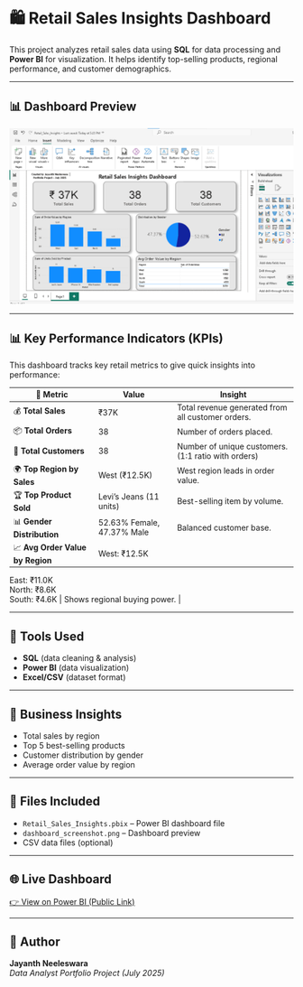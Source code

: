 
# 🛍️ Retail Sales Insights Dashboard

This project analyzes retail sales data using **SQL** for data processing and **Power BI** for visualization. It helps identify top-selling products, regional performance, and customer demographics.

---

## 📊 Dashboard Preview


![Retail Sales Dashboard](Retail_Salesdashboard.png) 

---

## 📊 Key Performance Indicators (KPIs)

This dashboard tracks key retail metrics to give quick insights into performance:

| 📌 Metric                | Value              | Insight                                                                 |
|--------------------------|--------------------|-------------------------------------------------------------------------|
| 💰 **Total Sales**        | ₹37K               | Total revenue generated from all customer orders.                       |
| 📦 **Total Orders**       | 38                 | Number of orders placed.                                                |
| 👥 **Total Customers**    | 38                 | Number of unique customers. (1:1 ratio with orders)                     |
| 🌍 **Top Region by Sales**| West (₹12.5K)      | West region leads in order value.                                       |
| 🏆 **Top Product Sold**   | Levi’s Jeans (11 units) | Best-selling item by volume.                                      |
| 📊 **Gender Distribution**| 52.63% Female, 47.37% Male | Balanced customer base.                                        |
| 📈 **Avg Order Value by Region** | West: ₹12.5K  
East: ₹11.0K  
North: ₹8.6K  
South: ₹4.6K | Shows regional buying power. |

---

## 🔧 Tools Used
- **SQL** (data cleaning & analysis)
- **Power BI** (data visualization)
- **Excel/CSV** (dataset format)

---

## 📌 Business Insights
- Total sales by region
- Top 5 best-selling products
- Customer distribution by gender
- Average order value by region

---

## 📁 Files Included
- `Retail_Sales_Insights.pbix` – Power BI dashboard file
- `dashboard_screenshot.png` – Dashboard preview
- CSV data files (optional)

---

## 🌐 Live Dashboard
[👉 View on Power BI (Public Link)](Retail_Sales_Insights.pbix)

---

## 👤 Author
**Jayanth Neeleswara**  
_Data Analyst Portfolio Project (July 2025)_

